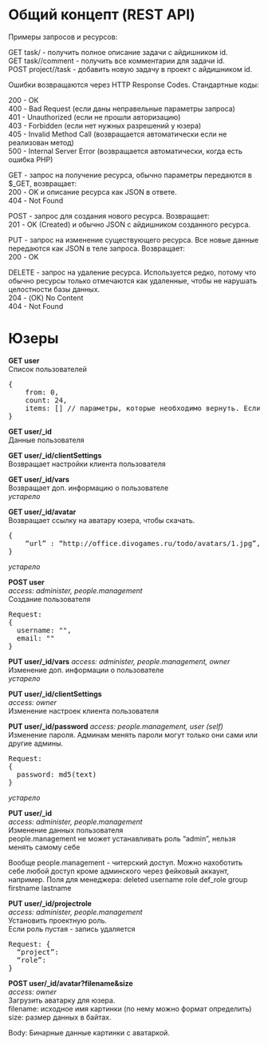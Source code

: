 Общий концепт (REST API)
=============

Примеры запросов и ресурсов:

GET task/<id> - получить полное описание задачи с айдишником id.  
GET task/<id>/comment - получить все комментарии для задачи id.  
POST project/<id>/task - добавить новую задачу в проект с айдишником id.

Ошибки возвращаются через HTTP Response Codes. Стандартные коды:

200 - ОК  
400 - Bad Request (если даны неправельные параметры запроса)  
401 - Unauthorized (если не прошли авторизацию)  
403 - Forbidden (если нет нужных разрешений у юзера)  
405 - Invalid Method Call (возвращается автоматически если не реализован метод)  
500 - Internal Server Error (возвращается автоматически, когда есть ошибка PHP)  

GET - запрос на получение ресурса, обычно параметры передаются в $_GET, возвращает:  
200 - OK и описание ресурса как JSON в ответе.  
404 - Not Found

POST - запрос для создания нового ресурса. Возвращает:  
201 - OK (Created) и обычно JSON с айдишником созданного ресурса.  

PUT - запрос на изменение существующего ресурса. Все новые данные передаются как JSON в теле запроса. Возвращает:  
200 - OK

DELETE - запрос на удаление ресурса. Используется редко, потому что обычно ресурсы только отмечаются как удаленные, чтобы не нарушать целостности базы данных.  
204 - (OK) No Content  
404 - Not Found  


Юзеры
=============

**GET user**  
Список пользователей
<pre>
{
    from: 0,
    count: 24,
    items: [] // параметры, которые необходимо вернуть. Если отсутствуют - использовать дефолтный набор
}
</pre>

**GET user/_id**  
Данные пользователя

**GET user/_id/clientSettings**  
Возвращает настройки клиента пользователя

**GET user/_id/vars**  
Возвращает доп. информацию о пользователе  
_устарело_  

**GET user/_id/avatar**  
Возвращает ссылку на аватару юзера, чтобы скачать.  
<pre>
{
    “url” : “http://office.divogames.ru/todo/avatars/1.jpg”,
}
</pre>
_устарело_  

**POST user**  
_access: administer, people.management_  
Создание пользователя  
<pre>
Request: 
{
  username: "",
  email: ""
}
</pre>

**PUT user/_id/vars**
_access: administer, people.management, owner_  
Изменение доп. информации о  пользователе  
_устарело_  

**PUT user/_id/clientSettings**  
_access: owner_  
Изменение настроек клиента пользователя  

**PUT user/_id/password**
_access: people.management, user (self)_  
Изменение пароля. Админам менять пароли могут только они сами или другие админы.
<pre>
Request: 
{
  password: md5(text)
}
</pre>
_устарело_  


**PUT user/_id**  
_access: administer, people.management_  
Изменение данных пользователя  
people.management не может устанавливать роль “admin”, нельзя менять самому себе
 
Вообще people.management - читерский доступ. Можно нахоботить себе любой доступ кроме админского через фейковый аккаунт, например.
Поля для менеджера:
deleted
username
role
def_role
group
firstname
lastname

**PUT user/_id/projectrole**  
_access: administer, people.management_  
Установить проектную роль.  
Если роль пустая - запись удаляется  
<pre>
Request: {
  “project”:
  “role”:
}
</pre>

**POST user/_id/avatar?filename&size**  
_access: owner_  
Загрузить аватарку для юзера.  
filename: исходное имя картинки (по нему можно формат определить)  
size: размер данных в байтах.  

Body: Бинарные данные картинки с аватаркой.  

